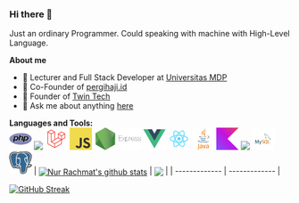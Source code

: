 ### Hi there 👋

Just an ordinary Programmer. Could speaking with machine with High-Level Language.

**About me**

- 💼 Lecturer and Full Stack Developer at [Universitas MDP](https://www.mdp.ac.id/)
- 🔭 Co-Founder of [pergihaji.id](https://pergihaji.id/)
- 🔭 Founder of [Twin Tech](https://play.google.com/store/apps/developer?id=Twin+Technology+Solution)
- 💬 Ask me about anything [here](https://github.com/nurrachmat-nr/nurrachmat-nr/issues)


**Languages and Tools:**  
<code><img height="40" src="https://raw.githubusercontent.com/github/explore/80688e429a7d4ef2fca1e82350fe8e3517d3494d/topics/php/php.png"></code>
<code><img height="40" src="https://e7.pngegg.com/pngimages/385/811/png-clipart-codeigniter-laravel-jquery-php-logo-codeigniter-web-design-text-thumbnail.png"></code>
<code><img height="40" src="https://raw.githubusercontent.com/github/explore/80688e429a7d4ef2fca1e82350fe8e3517d3494d/topics/laravel/laravel.png"></code>
<code><img height="40" src="https://raw.githubusercontent.com/github/explore/80688e429a7d4ef2fca1e82350fe8e3517d3494d/topics/javascript/javascript.png"></code>
<code><img height="40" src="https://raw.githubusercontent.com/github/explore/80688e429a7d4ef2fca1e82350fe8e3517d3494d/topics/nodejs/nodejs.png"></code>
<code><img height="40" src="https://raw.githubusercontent.com/github/explore/80688e429a7d4ef2fca1e82350fe8e3517d3494d/topics/express/express.png"></code> 
<code><img height="40" src="https://raw.githubusercontent.com/github/explore/80688e429a7d4ef2fca1e82350fe8e3517d3494d/topics/vue/vue.png"></code>
<code><img height="40" src="https://raw.githubusercontent.com/github/explore/80688e429a7d4ef2fca1e82350fe8e3517d3494d/topics/react/react.png"></code>
<code><img height="40" src="https://raw.githubusercontent.com/github/explore/80688e429a7d4ef2fca1e82350fe8e3517d3494d/topics/java/java.png"></code>
<code><img height="40" src="https://raw.githubusercontent.com/github/explore/80688e429a7d4ef2fca1e82350fe8e3517d3494d/topics/kotlin/kotlin.png"></code>
<code><img height="40" src="https://image.pngaaa.com/546/2459546-middle.png"></code>
<code><img height="40" src="https://raw.githubusercontent.com/github/explore/80688e429a7d4ef2fca1e82350fe8e3517d3494d/topics/mysql/mysql.png"></code>
<code><img height="40" src="https://raw.githubusercontent.com/github/explore/80688e429a7d4ef2fca1e82350fe8e3517d3494d/topics/postgresql/postgresql.png"></code>
| <a href="https://github.com/nurrachmat-nr"><img align="center" src="https://github-readme-stats.vercel.app/api?username=nurrachmat-nr&show_icons=true&include_all_commits=true&hide=contribs,prs&count_private=true&theme=vue&hide_border=true" alt="Nur Rachmat's github stats" /></a> | <a href="https://github.com/nurrachmat-nr"><img align="center" src="https://github-readme-stats.vercel.app/api/top-langs/?username=nurrachmat-nr&layout=compact&theme=buefy&hide_border=true" /></a> |
| ------------- | ------------- |

[![GitHub Streak](https://streak-stats.demolab.com?user=nurrachmat-nr&theme=vue&date_format=j%20M%5B%20Y%5D&exclude_days=Sun)](https://git.io/streak-stats)
<!--
**nurrachmat-nr/nurrachmat-nr** is a ✨ _special_ ✨ repository because its `README.md` (this file) appears on your GitHub profile.

Here are some ideas to get you started:

- 🔭 I’m currently working on ...
- 🌱 I’m currently learning ...
- 👯 I’m looking to collaborate on ...
- 🤔 I’m looking for help with ...
- 💬 Ask me about ...
- 📫 How to reach me: ...
- 😄 Pronouns: ...
- ⚡ Fun fact: ...
-->
